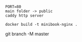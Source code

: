 ```
PORT=80
main folder -> public
caddy http server

docker build -t minibook-nginx .
```

git branch -M master